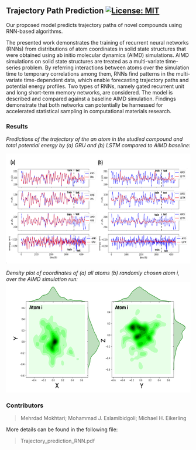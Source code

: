 ## Trajectory Path Prediction [![License: MIT](https://img.shields.io/badge/License-MIT-yellow.svg)](https://opensource.org/licenses/MIT)

Our proposed model predicts trajectory paths of novel compounds using RNN-based algorithms.

The presented work demonstrates the training of recurrent neural networks (RNNs) from distributions of atom coordinates in solid state structures that were obtained using ab initio molecular dynamics (AIMD) simulations. AIMD simulations on solid state structures are treated as a multi-variate time-series problem. By referring interactions between atoms over the simulation time to temporary correlations among them, RNNs find patterns in the multi-variate time-dependent data, which enable forecasting trajectory paths and potential energy profiles. Two types of RNNs, namely gated recurrent unit and long short-term memory networks, are considered. The model is described and compared against a baseline AIMD simulation. Findings demonstrate that both networks can potentially be harnessed for accelerated statistical sampling in computational materials research.

### Results

*Predictions of the trajectory of the an atom in the studied compound and total potential energy by (a) GRU and (b) LSTM compared to AIMD baseline:*

<img src="https://raw.githubusercontent.com/Mehrdad93/mehrdad93.github.io/master/images/predict.png" width="700" height="300"/>

*Density plot of coordinates of (a) all atoms (b) randomly chosen atom i, over the AIMD simulation run:*
<img src="https://raw.githubusercontent.com/Mehrdad93/mehrdad93.github.io/master/images/Density.png" width="600" height="300" />

### Contributors
> Mehrdad Mokhtari;
> ‪Mohammad J. Eslamibidgoli‬;
> Michael H. Eikerling

More details can be found in the following file:
> Trajectory_prediction_RNN.pdf
